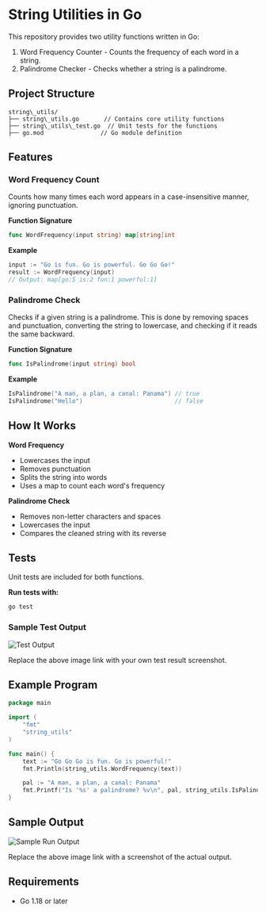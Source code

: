 # String Utilities in Go

This repository provides two utility functions written in Go:

1. Word Frequency Counter - Counts the frequency of each word in a string.
2. Palindrome Checker - Checks whether a string is a palindrome.

## Project Structure

```
string\_utils/
├── string\_utils.go       // Contains core utility functions
├── string\_utils\_test.go  // Unit tests for the functions
├── go.mod                // Go module definition
```

## Features

### Word Frequency Count

Counts how many times each word appears in a case-insensitive manner, ignoring punctuation.

**Function Signature**

```go
func WordFrequency(input string) map[string]int
```

**Example**

```go
input := "Go is fun. Go is powerful. Go Go Go!"
result := WordFrequency(input)
// Output: map[go:5 is:2 fun:1 powerful:1]
```

### Palindrome Check

Checks if a given string is a palindrome. This is done by removing spaces and punctuation, converting the string to lowercase, and checking if it reads the same backward.

**Function Signature**

```go
func IsPalindrome(input string) bool
```

**Example**

```go
IsPalindrome("A man, a plan, a canal: Panama") // true
IsPalindrome("Hello")                          // false
```

## How It Works

**Word Frequency**

- Lowercases the input
- Removes punctuation
- Splits the string into words
- Uses a map to count each word's frequency

**Palindrome Check**

- Removes non-letter characters and spaces
- Lowercases the input
- Compares the cleaned string with its reverse

## Tests

Unit tests are included for both functions.

**Run tests with:**

```bash
go test
```

### Sample Test Output

![Test Output](https://gist.github.com/user-attachments/assets/placeholder-test-output.png)

Replace the above image link with your own test result screenshot.

## Example Program

```go
package main

import (
	"fmt"
	"string_utils"
)

func main() {
	text := "Go Go Go is fun. Go is powerful!"
	fmt.Println(string_utils.WordFrequency(text))

	pal := "A man, a plan, a canal: Panama"
	fmt.Printf("Is '%s' a palindrome? %v\n", pal, string_utils.IsPalindrome(pal))
}
```

## Sample Output

![Sample Run Output](https://gist.github.com/user-attachments/assets/placeholder-run-output.png)

Replace the above image link with a screenshot of the actual output.

## Requirements

- Go 1.18 or later
